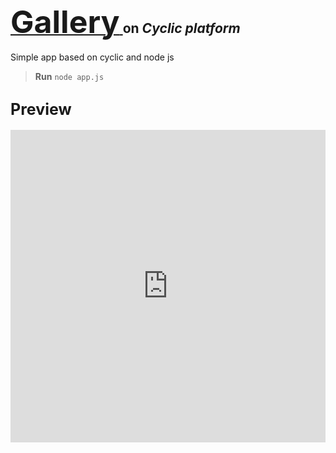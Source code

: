 <a href="https://vahid-gallery.cyclic.app">\
 <span style="font-size:50px">Gallery</span>
</a> on ***Cyclic platform***
---
Simple app based on cyclic and node js
> **Run**
> `node app.js`

<span style="font-size:25px">Preview
</span>
---
<iframe src="https://vahid-gallery.cyclic.app" height="500" width="100%" frameBorder="0"></iframe>